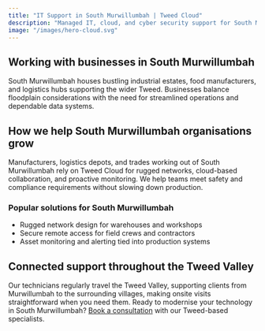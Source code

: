 ```yaml
---
title: "IT Support in South Murwillumbah | Tweed Cloud"
description: "Managed IT, cloud, and cyber security support for South Murwillumbah businesses throughout the Tweed Valley."
image: "/images/hero-cloud.svg"
---
```


## Working with businesses in South Murwillumbah
South Murwillumbah houses bustling industrial estates, food manufacturers, and logistics hubs supporting the wider Tweed. Businesses balance floodplain considerations with the need for streamlined operations and dependable data systems.

## How we help South Murwillumbah organisations grow
Manufacturers, logistics depots, and trades working out of South Murwillumbah rely on Tweed Cloud for rugged networks, cloud-based collaboration, and proactive monitoring. We help teams meet safety and compliance requirements without slowing down production.

### Popular solutions for South Murwillumbah
- Rugged network design for warehouses and workshops
- Secure remote access for field crews and contractors
- Asset monitoring and alerting tied into production systems

## Connected support throughout the Tweed Valley
Our technicians regularly travel the Tweed Valley, supporting clients from Murwillumbah to the surrounding villages, making onsite visits straightforward when you need them. Ready to modernise your technology in South Murwillumbah? [Book a consultation](/consultation/) with our Tweed-based specialists.
